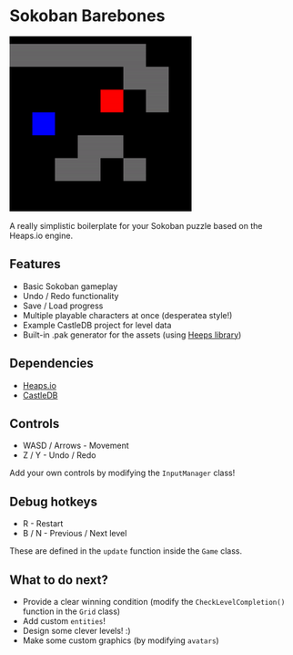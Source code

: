 # Sokoban Barebones
![Showcase](showcase.gif)

A really simplistic boilerplate for your Sokoban puzzle based on the Heaps.io engine.

## Features
- Basic Sokoban gameplay
- Undo / Redo functionality
- Save / Load progress
- Multiple playable characters at once (desperatea style!)
- Example CastleDB project for level data
- Built-in .pak generator for the assets (using [Heeps library](https://github.com/Yanrishatum/heeps))

## Dependencies
- [Heaps.io](https://github.com/HeapsIO/heaps)
- [CastleDB](https://lib.haxe.org/p/castle)

## Controls
- WASD / Arrows - Movement
- Z / Y - Undo / Redo

Add your own controls by modifying the `InputManager` class!

## Debug hotkeys
- R - Restart
- B / N - Previous / Next level

These are defined in the `update` function inside the `Game` class.

## What to do next?
- Provide a clear winning condition (modify the `CheckLevelCompletion()` function in the `Grid` class)
- Add custom `entities`!
- Design some clever levels! :)
- Make some custom graphics (by modifying `avatars`)